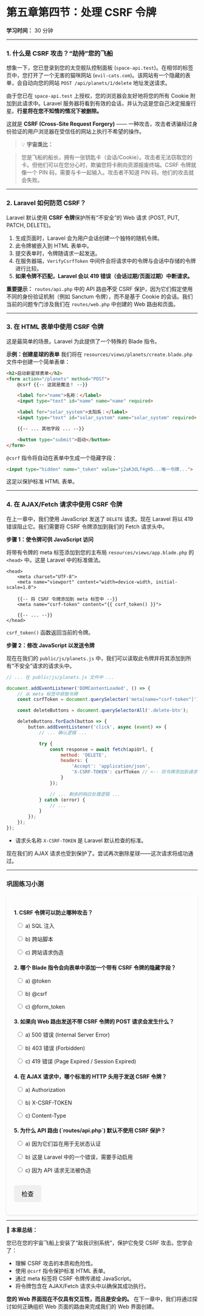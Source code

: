 # **第五章第四节：处理 CSRF 令牌**
**学习时间：** 30 分钟

---

### **1. 什么是 CSRF 攻击？“劫持”您的飞船**

想象一下，您已登录到您的太空舰队控制面板 (`space-api.test`)。在相邻的标签页中，您打开了一个无害的猫咪网站 (`evil-cats.com`)。该网站有一个隐藏的表单，会自动向您的网站 `POST /api/planets/1/delete` 地址发送请求。

由于您已在 `space-api.test` 上授权，您的浏览器会友好地将您的所有 Cookie 附加到此请求中。Laravel 服务器将看到有效的会话，并认为这是您自己决定报废行星。**行星将在您不知情的情况下被删除。**

这就是 **CSRF (Cross-Site Request Forgery)** —— 一种攻击，攻击者诱骗经过身份验证的用户浏览器在受信任的网站上执行不希望的操作。

> 💡 **宇宙类比：**

> 您是飞船的船长，拥有一张钥匙卡（会话/Cookie）。攻击者无法窃取您的卡。但他们可以在您分心时，欺骗您将卡刷向资源报废终端。CSRF 令牌就像一个 PIN 码，需要与卡一起输入。攻击者不知道 PIN 码，他们的攻击就会失败。

---

### **2. Laravel 如何防范 CSRF？**

Laravel 默认使用 **CSRF 令牌**保护所有“不安全”的 Web 请求 (POST, PUT, PATCH, DELETE)。

1.  生成页面时，Laravel 会为用户会话创建一个独特的随机令牌。
2.  此令牌被嵌入到 HTML 表单中。
3.  提交表单时，令牌随请求一起发送。
4.  在服务器端，`VerifyCsrfToken` 中间件会将请求中的令牌与会话中存储的令牌进行比较。
5.  **如果令牌不匹配，Laravel 会以 419 错误（会话过期/页面过期）中断请求。**

**重要提示：** `routes/api.php` 中的 API 路由**不**受 CSRF 保护，因为它们假定使用不同的身份验证机制（例如 Sanctum 令牌），而不是基于 Cookie 的会话。我们当前的问题专门涉及我们在 `routes/web.php` 中创建的 Web 路由和页面。

---

### **3. 在 HTML 表单中使用 CSRF 令牌**
这是最简单的场景。Laravel 为此提供了一个特殊的 Blade 指令。

**示例：创建星球的表单**
我们将在 `resources/views/planets/create.blade.php` 文件中创建一个简单表单：

```html
<h2>启动新星球表单</h2>
<form action="/planets" method="POST">
    @csrf {{-- 这就是魔法！ --}}

    <label for="name">名称：</label>
    <input type="text" id="name" name="name" required>

    <label for="solar_system">太阳系：</label>
    <input type="text" id="solar_system" name="solar_system" required>

    {{-- ... 其他字段 ... --}}

    <button type="submit">启动</button>
</form>
```

`@csrf` 指令将自动在表单中生成一个隐藏字段：
```html
<input type="hidden" name="_token" value="j2aK3dLf4gH5...唯一令牌...">
```

这足以保护标准 HTML 表单。

---

### **4. 在 AJAX/Fetch 请求中使用 CSRF 令牌**

在上一章中，我们使用 JavaScript 发送了 `DELETE` 请求。现在 Laravel 将以 419 错误阻止它。我们需要将 CSRF 令牌添加到我们的 Fetch 请求头中。

**步骤 1：使令牌可供 JavaScript 访问**

将带有令牌的 meta 标签添加到您的主布局 `resources/views/app.blade.php` 的 `<head>` 中。这是 Laravel 中的标准做法。

```blade
<head>
    <meta charset="UTF-8">
    <meta name="viewport" content="width=device-width, initial-scale=1.0">

    {{-- 将 CSRF 令牌添加到 meta 标签中 --}}
    <meta name="csrf-token" content="{{ csrf_token() }}">

    {{-- ... --}}
</head>
```

`csrf_token()` 函数返回当前的令牌。

**步骤 2：修改 JavaScript 以发送令牌**

现在在我们的 `public/js/planets.js` 中，我们可以读取此令牌并将其添加到所有“不安全”请求的请求头中。

```javascript
// ... 在 public/js/planets.js 文件中 ...

document.addEventListener('DOMContentLoaded', () => {
    // 从 meta 标签中获取令牌
    const csrfToken = document.querySelector('meta[name="csrf-token"]').getAttribute('content');

    const deleteButtons = document.querySelectorAll('.delete-btn');

    deleteButtons.forEach(button => {
        button.addEventListener('click', async (event) => {
            // ... 确认逻辑 ...

            try {
                const response = await fetch(apiUrl, {
                    method: 'DELETE',
                    headers: {
                        'Accept': 'application/json',
                        'X-CSRF-TOKEN': csrfToken // <-- 将令牌添加到请求头中！
                    }
                });

                // ... 剩余的响应处理逻辑 ...
            } catch (error) {
                // ...
            }
        });
    });
});
```

-   请求头名称 `X-CSRF-TOKEN` 是 Laravel 默认检查的标准。

现在我们的 AJAX 请求也受到保护了。尝试再次删除星球——这次请求将成功通过。

---

### **巩固练习小测**

<style>
    #quiz-container {
        border-radius: 8px;
        padding: 20px;
        margin-top: 20px;
        box-shadow: 0 2px 4px rgba(0,0,0,0.1);
    }
    .question {
        margin-bottom: 15px;
    }
    .question p {
        font-weight: bold;
        margin-bottom: 10px;
    }
    #quiz-container label {
        display: block;
        margin-bottom: 5px;
        cursor: pointer;
        padding: 5px;
        border-radius: 4px;
    }
    #quiz-container button {
        border: none;
        padding: 10px 20px;
        border-radius: 5px;
        cursor: pointer;
        font-size: 16px;
        margin-top: 10px;
    }
    #quiz-container button:hover {
    }
    #quiz-results {
        margin-top: 20px;
        padding: 15px;
        border-radius: 5px;
    }
</style>

<div id="quiz-container">
  <form id="quiz-form">
    <div class="question">
      <p>1. CSRF 令牌可以防止哪种攻击？</p>
      <label><input type="radio" name="q1" value="a"> a) SQL 注入</label>
      <label><input type="radio" name="q1" value="b"> b) 跨站脚本</label>
      <label><input type="radio" name="q1" value="c"> c) 跨站请求伪造</label>
    </div>
    <div class="question">
      <p>2. 哪个 Blade 指令会向表单中添加一个带有 CSRF 令牌的隐藏字段？</p>
      <label><input type="radio" name="q2" value="a"> a) @token</label>
      <label><input type="radio" name="q2" value="b"> b) @csrf</label>
      <label><input type="radio" name="q2" value="c"> c) @form_token</label>
    </div>
    <div class="question">
      <p>3. 如果向 Web 路由发送不带 CSRF 令牌的 POST 请求会发生什么？</p>
      <label><input type="radio" name="q3" value="a"> a) 500 错误 (Internal Server Error)</label>
      <label><input type="radio" name="q3" value="b"> b) 403 错误 (Forbidden)</label>
      <label><input type="radio" name="q3" value="c"> c) 419 错误 (Page Expired / Session Expired)</label>
    </div>
    <div class="question">
      <p>4. 在 AJAX 请求中，哪个标准的 HTTP 头用于发送 CSRF 令牌？</p>
      <label><input type="radio" name="q4" value="a"> a) Authorization</label>
      <label><input type="radio" name="q4" value="b"> b) X-CSRF-TOKEN</label>
      <label><input type="radio" name="q4" value="c"> c) Content-Type</label>
    </div>
    <div class="question">
      <p>5. 为什么 API 路由 (`routes/api.php`) 默认不使用 CSRF 保护？</p>
      <label><input type="radio" name="q5" value="a"> a) 因为它们旨在用于无状态认证</label>
      <label><input type="radio" name="q5" value="b"> b) 这是 Laravel 中的一个错误，需要手动启用</label>
      <label><input type="radio" name="q5" value="c"> c) 因为 API 请求无法被伪造</label>
    </div>
    <button type="button" onclick="checkQuizAnswers()">检查</button>
  </form>
  <div id="quiz-results" style="display:none;"></div>
</div>

<script>
  function checkQuizAnswers() {
    const correctAnswers = { q1: 'c', q2: 'b', q3: 'c', q4: 'b', q5: 'a' };
    const form = document.getElementById('quiz-form');
    const resultsContainer = document.getElementById('quiz-results');
    let score = 0;
    let resultsHTML = '<h4>结果：</h4><ul>';

    for (const [question, correctAnswer] of Object.entries(correctAnswers)) {
      const questionDiv = form.querySelector(`input[name="${question}"]`).closest('.question');
      const labels = questionDiv.querySelectorAll('label');
      labels.forEach(l => {
          l.style.color = 'inherit';
          l.style.fontWeight = 'normal';
          l.style.border = 'none';
      });

      const userAnswer = form.elements[question] ? form.elements[question].value : undefined;

      if (userAnswer) {
        const selectedLabel = form.querySelector(`input[name="${question}"][value="${userAnswer}"]`).parentElement;
        if (userAnswer === correctAnswer) {
          score++;
          selectedLabel.style.fontWeight = 'bold';
          resultsHTML += `<li>问题 ${question.slice(1)}: <span style="color:green;">正确！</span></li>`;
        } else {
          selectedLabel.style.fontWeight = 'bold';
          const correctLabel = form.querySelector(`input[name="${question}"][value="${correctAnswer}"]`).parentElement;
          correctLabel.style.fontWeight = 'bold';
          resultsHTML += `<li>问题 ${question.slice(1)}: <span style="color:red;">错误。</span> 正确答案：<b>${correctAnswer.toUpperCase()}</b></li>`;
        }
      } else {
        resultsHTML += `<li>问题 ${question.slice(1)}: <span style="color:orange;">没有回答。</span></li>`;
      }
    }

    resultsHTML += `</ul><p><b>您的得分：${score} / ${Object.keys(correctAnswers).length}</b></p>`;
    resultsContainer.innerHTML = resultsHTML;
    resultsContainer.style.display = 'block';
  }
</script>

---

**🚀 本章总结：**

您已在您的宇宙飞船上安装了“敌我识别系统”，保护它免受 CSRF 攻击。您学会了：

-   理解 CSRF 攻击的本质和危险性。
-   使用 `@csrf` 指令保护标准 HTML 表单。
-   通过 meta 标签将 CSRF 令牌传递给 JavaScript。
-   将令牌包含在 AJAX/Fetch 请求头中以确保其成功执行。

**您的 Web 界面现在不仅具有交互性，而且是安全的。** 在下一章中，我们将通过探讨如何正确组织 Web 页面的路由来完成我们的 Web 界面创建。